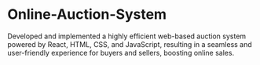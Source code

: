 # Online-Auction-System
Developed and implemented a highly efficient web-based auction system powered by React, HTML, CSS, and JavaScript, resulting in a seamless and user-friendly experience for buyers and sellers, boosting online sales.
